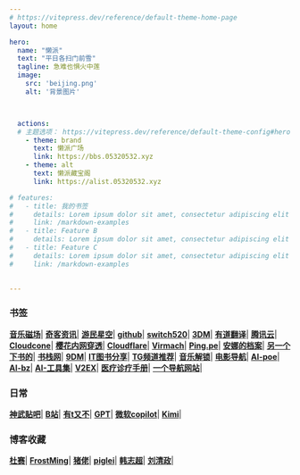 ```yaml
---
# https://vitepress.dev/reference/default-theme-home-page
layout: home

hero:
  name: "懒派"
  text: "平日各扫门前雪"
  tagline: 急难也惧火中莲
  image: 
    src: 'beijing.png'
    alt: '背景图片'



  actions:
  # 主题选项： https://vitepress.dev/reference/default-theme-config#hero
    - theme: brand
      text: 懒派广场
      link: https://bbs.05320532.xyz
    - theme: alt
      text: 懒派藏宝阁
      link: https://alist.05320532.xyz

# features:
#   - title: 我的书签
#     details: Lorem ipsum dolor sit amet, consectetur adipiscing elit
#     link: /markdown-examples
#   - title: Feature B
#     details: Lorem ipsum dolor sit amet, consectetur adipiscing elit
#   - title: Feature C
#     details: Lorem ipsum dolor sit amet, consectetur adipiscing elit
#     link: /markdown-examples

 
---
```





### 书签
**[音乐磁场](https://www.hifini.com/)**|
**[奇客资讯](https://www.solidot.org/)**|
**[游民星空](https://www.gamersky.com/)**|
**[github](https://github.com/zhongkangjk)**|
**[switch520](https://www.gamer520.com/)**|
**[3DM](https://bbs.3dmgame.com/)**|
**[有道翻译](https://fanyi.youdao.com/)**|
**[腾讯云](https://cloud.tencent.com/)**|
**[Cloudcone](https://app.cloudcone.com/)**|
**[樱花内网穿透](https://www.natfrp.com/)**|
**[Cloudflare](https://dash.cloudflare.com/)**|
**[Virmach](https://billing.virmach.com/)**|
**[Ping.pe](https://ping.pe/)**|
**[安娜的档案](https://zh.annas-archive.org/)**|
**[另一个下书的](https://bk.hallowlib.org/)**|
**[书栈网](https://www.bookstack.cn/)**|
**[9DM](http://www.9dmsgame.com/)**|
**[IT图书分享](https://itbox.cc/)**|
**[TG频道推荐](https://www.tgqun.xyz/)**|
**[音乐解锁](https://demo.unlock-music.dev/)**|
**[电影导航](https://www.f7s.net/)**|
**[AI-poe](https://poe.com/)**|
**[AI-bz](https://chat.gpt.bz/)**|
**[AI-工具集](https://ai-bot.cn/)**|
**[V2EX](https://www.v2ex.com/)**|
**[医疗诊疗手册](https://www.msdmanuals.cn/)**|
**[一个导航网站](https://item.ink/)**|

### 日常
**[神武贴吧](https://tieba.baidu.com/f?kw=%E7%A5%9E%E6%AD%A6%E9%80%8D%E9%81%A5%E5%A4%96%E4%BC%A0&ie=utf-8)**|
**[B站](https://t.bilibili.com/)**|
**[有t又不](https://www.youtube.com/)**|
**[GPT](https://chat.openai.com/chat)**|
**[微软copilot](https://copilot.microsoft.com/)**|
**[Kimi](https://kimi.moonshot.cn/)**|


### 博客收藏
**[杜赛](https://www.dusaiphoto.com/)**|
**[FrostMing](https://frostming.com/)**|
**[猪佬](https://aber.sh/)**|
**[piglei](https://www.piglei.com/)**|
**[韩志超](https://www.cnblogs.com/superhin/)**|
**[刘清政](https://www.cnblogs.com/liuqingzheng/)**|